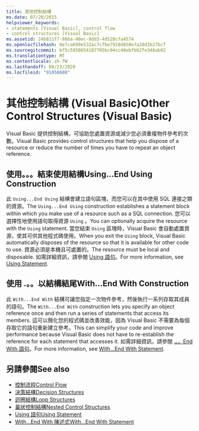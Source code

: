 ```yaml
---
title: 其他控制結構
ms.date: 07/20/2015
helpviewer_keywords:
- statements [Visual Basic], control flow
- control structures [Visual Basic]
ms.assetid: 24b811f7-98ba-40ec-8dd3-4d528cfa4574
ms.openlocfilehash: 8e7ca699e532ac7cfbe7918d850e7a28d1b27bcf
ms.sourcegitcommit: bf5c5850654187705bc94cc40ebfb62fe346ab02
ms.translationtype: MT
ms.contentlocale: zh-TW
ms.lasthandoff: 09/23/2020
ms.locfileid: "91058608"
---
```

# <a name="other-control-structures-visual-basic"></a><span data-ttu-id="2b6cf-102">其他控制結構 (Visual Basic)</span><span class="sxs-lookup"><span data-stu-id="2b6cf-102">Other Control Structures (Visual Basic)</span></span>

<span data-ttu-id="2b6cf-103">Visual Basic 提供控制結構，可協助您處置資源或減少您必須重複物件參考的次數。</span><span class="sxs-lookup"><span data-stu-id="2b6cf-103">Visual Basic provides control structures that help you dispose of a resource or reduce the number of times you have to repeat an object reference.</span></span>  
  
## <a name="usingend-using-construction"></a><span data-ttu-id="2b6cf-104">使用。。。結束使用結構</span><span class="sxs-lookup"><span data-stu-id="2b6cf-104">Using...End Using Construction</span></span>  

 <span data-ttu-id="2b6cf-105">此 `Using...End Using` 結構會建立語句區塊，而您可以在其中使用 SQL 連接之類的資源。</span><span class="sxs-lookup"><span data-stu-id="2b6cf-105">The `Using...End Using` construction establishes a statement block within which you make use of a resource such as a SQL connection.</span></span> <span data-ttu-id="2b6cf-106">您可以選擇性地使用語句取得資源 `Using` 。</span><span class="sxs-lookup"><span data-stu-id="2b6cf-106">You can optionally acquire the resource with the `Using` statement.</span></span> <span data-ttu-id="2b6cf-107">當您結束 `Using` 區塊時，Visual Basic 會自動處置資源，使其可供其他程式碼使用。</span><span class="sxs-lookup"><span data-stu-id="2b6cf-107">When you exit the `Using` block, Visual Basic automatically disposes of the resource so that it is available for other code to use.</span></span> <span data-ttu-id="2b6cf-108">資源必須是本機且可處置的。</span><span class="sxs-lookup"><span data-stu-id="2b6cf-108">The resource must be local and disposable.</span></span> <span data-ttu-id="2b6cf-109">如需詳細資訊，請參閱 [Using 語句](../../../language-reference/statements/using-statement.md)。</span><span class="sxs-lookup"><span data-stu-id="2b6cf-109">For more information, see [Using Statement](../../../language-reference/statements/using-statement.md).</span></span>  
  
## <a name="withend-with-construction"></a><span data-ttu-id="2b6cf-110">使用 .。。以結構結尾</span><span class="sxs-lookup"><span data-stu-id="2b6cf-110">With...End With Construction</span></span>  

 <span data-ttu-id="2b6cf-111">此 `With...End With` 結構可讓您指定一次物件參考，然後執行一系列存取其成員的語句。</span><span class="sxs-lookup"><span data-stu-id="2b6cf-111">The `With...End With` construction lets you specify an object reference once and then run a series of statements that access its members.</span></span> <span data-ttu-id="2b6cf-112">這可以簡化您的程式碼並改善效能，因為 Visual Basic 不需要為每個存取它的語句重新建立參考。</span><span class="sxs-lookup"><span data-stu-id="2b6cf-112">This can simplify your code and improve performance because Visual Basic does not have to re-establish the reference for each statement that accesses it.</span></span> <span data-ttu-id="2b6cf-113">如需詳細資訊，請參閱 [.。。End With 語句](../../../language-reference/statements/with-end-with-statement.md)。</span><span class="sxs-lookup"><span data-stu-id="2b6cf-113">For more information, see [With...End With Statement](../../../language-reference/statements/with-end-with-statement.md).</span></span>  
  
## <a name="see-also"></a><span data-ttu-id="2b6cf-114">另請參閱</span><span class="sxs-lookup"><span data-stu-id="2b6cf-114">See also</span></span>

- [<span data-ttu-id="2b6cf-115">控制流程</span><span class="sxs-lookup"><span data-stu-id="2b6cf-115">Control Flow</span></span>](index.md)
- [<span data-ttu-id="2b6cf-116">決策結構</span><span class="sxs-lookup"><span data-stu-id="2b6cf-116">Decision Structures</span></span>](decision-structures.md)
- [<span data-ttu-id="2b6cf-117">迴圈結構</span><span class="sxs-lookup"><span data-stu-id="2b6cf-117">Loop Structures</span></span>](loop-structures.md)
- [<span data-ttu-id="2b6cf-118">巢狀控制結構</span><span class="sxs-lookup"><span data-stu-id="2b6cf-118">Nested Control Structures</span></span>](nested-control-structures.md)
- [<span data-ttu-id="2b6cf-119">Using 語句</span><span class="sxs-lookup"><span data-stu-id="2b6cf-119">Using Statement</span></span>](../../../language-reference/statements/using-statement.md)
- [<span data-ttu-id="2b6cf-120">With...End With 陳述式</span><span class="sxs-lookup"><span data-stu-id="2b6cf-120">With...End With Statement</span></span>](../../../language-reference/statements/with-end-with-statement.md)
